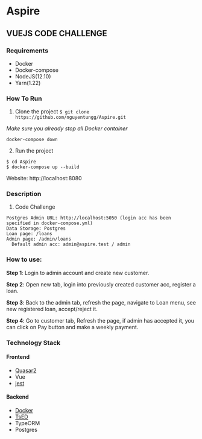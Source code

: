 # Aspire
## VUEJS CODE CHALLENGE

### Requirements
- Docker
- Docker-compose
- NodeJS(12.10)
- Yarn(1.22)

### How To Run

1. Clone the project
`$ git clone https://github.com/nguyentungg/Aspire.git`

_Make sure you already stop all Docker container_

`docker-compose down`

2. Run the project
```
$ cd Aspire
$ docker-compose up --build
```
Website: http://localhost:8080

### Description

1. Code Challenge

```
Postgres Admin URL: http://localhost:5050 (login acc has been specified in docker-compose.yml)
Data Storage: Postgres
Loan page: /loans
Admin page: /admin/loans
  Default admin acc: admin@aspire.test / admin
```

### How to use:

**Step 1**:  Login to admin account and create new customer.

**Step 2**: Open new tab, login into previously created customer acc, register a loan.

**Step 3**:  Back to the admin tab, refresh the page, navigate to Loan menu, see new registered loan, accept/reject it.

**Step 4**: Go to customer tab, Refresh the page, if admin has accepted it, you can click on Pay button and make a weekly payment.



### Technology Stack
#### Frontend
- [Quasar2](https://quasar.dev/)
- Vue
- [jest](https://jestjs.io/en/)

#### Backend
- [Docker](https://www.docker.com/)
- [TsED](https://tsed.io/)
- TypeORM
- Postgres
